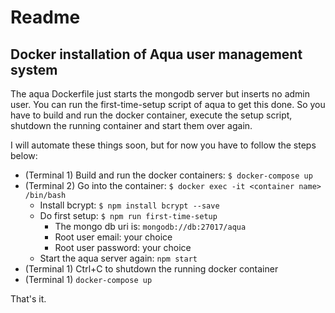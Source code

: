 # Readme
## Docker installation of Aqua user management system
The aqua Dockerfile just starts the mongodb server but inserts no admin user.
You can run the first-time-setup script of aqua to get this done.
So you have to build and run the docker container, execute the setup script, shutdown the running container and start them over again.    


I will automate these things soon, but for now you have to follow the steps below:
* (Terminal 1) Build and run the docker containers: `$ docker-compose up`    
* (Terminal 2) Go into the container: `$ docker exec -it <container name> /bin/bash`
  * Install bcrypt: `$ npm install bcrypt --save`
  * Do first setup: `$ npm run first-time-setup`
    * The mongo db uri is: `mongodb://db:27017/aqua`
    * Root user email: your choice
    * Root user password: your choice
  * Start the aqua server again: `npm start`
* (Terminal 1) Ctrl+C to shutdown the running docker container
* (Terminal 1) `docker-compose up`

That's it.